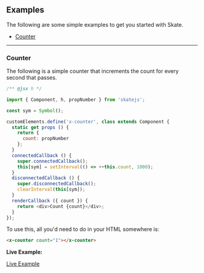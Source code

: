 ## Examples

The following are some simple examples to get you started with Skate.

- [Counter](#counter)

---

### Counter

The following is a simple counter that increments the count for every second that passes.

```js
/** @jsx h */

import { Component, h, propNumber } from 'skatejs';

const sym = Symbol();

customElements.define('x-counter', class extends Component {
  static get props () {
    return {
      count: propNumber
    };
  }
  connectedCallback () {
    super.connectedCallback();
    this[sym] = setInterval(() => ++this.count, 1000);
  }
  disconnectedCallback () {
    super.disconnectedCallback();
    clearInterval(this[sym]);
  }
  renderCallback ({ count }) {
    return <div>Count {count}</div>;
  }
});
```

To use this, all you'd need to do in your HTML somewhere is:

```html
<x-counter count="1"></x-counter>
```

**Live Example:**

[Live Example](https://jsfiddle.net/hotell/L1otg3Lb/)
